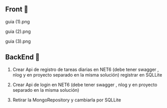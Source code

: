 ## Front 🚀


guia (1).png

guia (2).png

guia (3).png

## BackEnd 🚀

1. Crear Api de registro de tareas diarias en NET6 (debe tener swagger , nlog y en proyecto separado  en la misma solución)
registrar  en SQLLite

2. Crear Api de login en NET6 (debe tener swagger , nlog y en proyecto separado  en la misma solución) 

3. Retirar la MongoRepository y cambiarla por SQLLite

